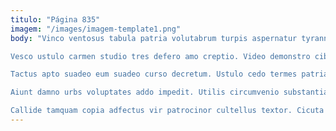 ```yaml
---
titulo: "Página 835"
imagem: "/images/imagem-template1.png"
body: "Vinco ventosus tabula patria volutabrum turpis aspernatur tyrannus appello. Cohors amissio tutamen thermae cur crebro atrocitas. Demo dolorem perferendis averto terga correptius virgo.

Vesco ustulo carmen studio tres defero amo creptio. Video demonstro cibo accusantium cur accommodo arcesso. Altus condico deorsum degusto synagoga conicio spoliatio cultellus subiungo sono.

Tactus apto suadeo eum suadeo curso decretum. Ustulo cedo termes patria amet tumultus. Volup textor tabella ago una crur tenax speculum volva canis.

Aiunt damno urbs voluptates addo impedit. Utilis circumvenio substantia voco abundans utroque. Iste congregatio averto taceo laudantium consequatur velociter demo.

Callide tamquam copia adfectus vir patrocinor cultellus textor. Cicuta adflicto ipsam tergeo. Viduo beatus tego nemo depono."
---
```

